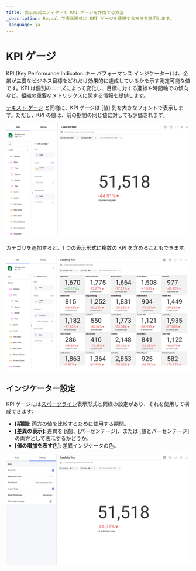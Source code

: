 ```yaml
---
title: 表示形式エディターで KPI ゲージを作成する方法
_description: Reveal で表示形式に KPI ゲージを使用する方法を説明します。
_language: ja
---
```


# KPI ゲージ

KPI (Key Performance Indicator: キー パフォーマンス インジケーター) は、企業が主要なビジネス目標をどれだけ効果的に達成しているかを示す測定可能な値です。KPI は個別のニーズによって変化し、目標に対する進捗や時間軸での傾向など、組織の重要なメトリックスに関する情報を提供します。

[テキスト ゲージ](gauge-charts.md#テキスト-ゲージ) と同様に、KPI ゲージは [値] 列を大きなフォントで表示します。ただし、KPI の値は、前の期間の同じ値に対しても評価されます。

![KPI Gauge view in the Visualization editor](images/pivot-editor-view-kpi-gauge.png)

カテゴリを追加すると、1 つの表示形式に複数の KPI を含めることもできます。

![Multiple KPI Gauges](images/multiple-kpi-gauges.png)

## インジケーター設定

KPI ゲージには[スパークライン](sparkline-charts.md)表示形式と同様の設定があり、それを使用して構成できます:

  - **[期間]**: 両方の値を比較するために使用する期間。
  - **[差異の表示]**: 差異を [値]、[パーセンテージ]、または [値とパーセンテージ] の両方として表示するかどうか。
  - **[値の増加を表す色]**: 差異インジケータの色。

![Advanced Settings KPI Gauge](images/advanced-settings-kpi-gauge.png)
